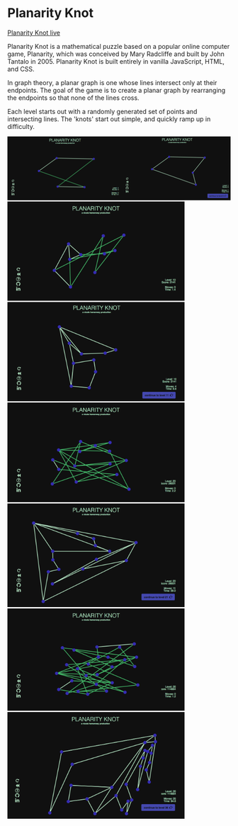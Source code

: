 # Planarity Knot

[Planarity Knot live][planarity-knot]

[planarity-knot]: https://nkhem.github.io/planarity-knot/

Planarity Knot is a mathematical puzzle based on a popular online computer game, Planarity, which was conceived by Mary Radcliffe and built by John Tantalo in 2005. Planarity Knot is built entirely in vanilla JavaScript, HTML, and CSS.

In graph theory, a planar graph is one whose lines intersect only at their endpoints. The goal of the game is to create a planar graph by rearranging the endpoints so that none of the lines cross.

Each level starts out with a randomly generated set of points and intersecting lines. The 'knots' start out simple, and quickly ramp up in difficulty.

<img src="./img/level1.png" width=900/>

<img src="./img/level10_start.png" width=400/>
<img src="./img/level10_finish.png" width=400/>

<img src="./img/level20_start.png" width=400/>
<img src="./img/level20_finish.png" width=400/>

<img src="./img/level35_start.png" width=400/>
<img src="./img/level35_finish.png" width=400/>
